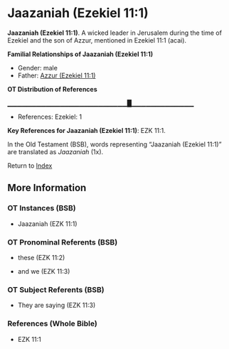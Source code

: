 # Jaazaniah (Ezekiel 11:1)
**Jaazaniah (Ezekiel 11:1)**. 
A wicked leader in Jerusalem during the time of Ezekiel and the son of Azzur, mentioned in Ezekiel 11:1 (acai). 




**Familial Relationships of Jaazaniah (Ezekiel 11:1)**


* Gender: male
* Father: [Azzur (Ezekiel 11:1)](Azzur.3.md)


**OT Distribution of References**

▁▁▁▁▁▁▁▁▁▁▁▁▁▁▁▁▁▁▁▁▁▁▁▁▁█▁▁▁▁▁▁▁▁▁▁▁▁▁
* References: Ezekiel: 1



**Key References for Jaazaniah (Ezekiel 11:1)**: 
EZK 11:1. 


In the Old Testament (BSB), words representing “Jaazaniah (Ezekiel 11:1)” are translated as 
*Jaazaniah* (1x). 




Return to [Index](00-Index.md)

## More Information

### OT Instances (BSB)

* Jaazaniah (EZK 11:1)



### OT Pronominal Referents (BSB)

* these (EZK 11:2)

* and we (EZK 11:3)



### OT Subject Referents (BSB)

* They are saying (EZK 11:3)



### References (Whole Bible)

* EZK 11:1



